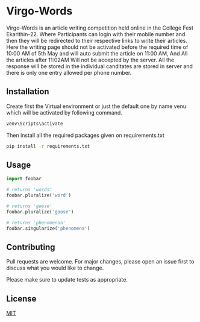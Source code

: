 # Virgo-Words

Virgo-Words is an article writing competition held online in the College Fest Ekarithin-22.
Where Participants can login with their mobile number and then they will be redirected to their respective links to write their articles.
Here the writing page should not be activated before the required time of 10:00 AM of 5th May and will auto submit the article on 11:00 AM,
And All the articles after 11:02AM Will not be accepted by the server.
All the response will be stored in the individual canditates are stored in server and there is only one entry allowed per phone number.

## Installation

Create first the Virtual environment or just the default one by name venu which will be activated by following command.
```bash
venv\Scripts\activate
```

Then install all the required packages given on requirements.txt

```bash
pip install -r requirements.txt
```

## Usage

```python
import foobar

# returns 'words'
foobar.pluralize('word')

# returns 'geese'
foobar.pluralize('goose')

# returns 'phenomenon'
foobar.singularize('phenomena')
```

## Contributing
Pull requests are welcome. For major changes, please open an issue first to discuss what you would like to change.

Please make sure to update tests as appropriate.

## License
[MIT](https://choosealicense.com/licenses/mit/)
